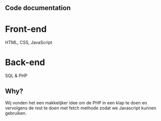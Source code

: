 ## Code documentation

# Front-end

HTML, CSS, JavaScript

# Back-end

SQL & PHP

## Why?

Wij vonden het een makkelijker idee om de PHP in een klap te doen en vervolgens de rest te doen met fetch methode zodat we Javascript kunnen gebruiken.
